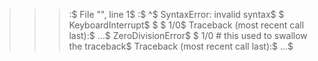 >>> :$
  File "<stdin>", line 1$
    :$
    ^$
SyntaxError: invalid syntax$
>>> $
KeyboardInterrupt$
>>>$
$
>>> 1/0$
Traceback (most recent call last):$
   ...$
ZeroDivisionError$
$
>>> 1/0   # this used to swallow the traceback$
Traceback (most recent call last):$
   ...$
